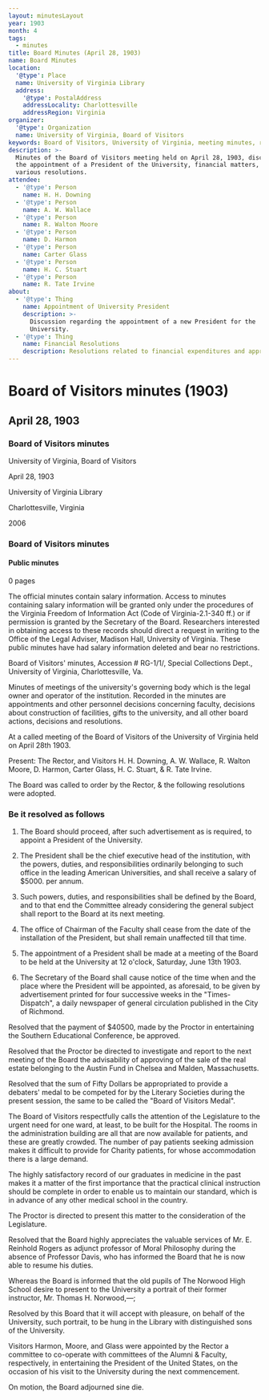 ```yaml
---
layout: minutesLayout
year: 1903
month: 4
tags:
  - minutes
title: Board Minutes (April 28, 1903)
name: Board Minutes
location:
  '@type': Place
  name: University of Virginia Library
  address:
    '@type': PostalAddress
    addressLocality: Charlottesville
    addressRegion: Virginia
organizer:
  '@type': Organization
  name: University of Virginia, Board of Visitors
keywords: Board of Visitors, University of Virginia, meeting minutes, resolutions
description: >-
  Minutes of the Board of Visitors meeting held on April 28, 1903, discussing
  the appointment of a President of the University, financial matters, and
  various resolutions.
attendee:
  - '@type': Person
    name: H. H. Downing
  - '@type': Person
    name: A. W. Wallace
  - '@type': Person
    name: R. Walton Moore
  - '@type': Person
    name: D. Harmon
  - '@type': Person
    name: Carter Glass
  - '@type': Person
    name: H. C. Stuart
  - '@type': Person
    name: R. Tate Irvine
about:
  - '@type': Thing
    name: Appointment of University President
    description: >-
      Discussion regarding the appointment of a new President for the
      University.
  - '@type': Thing
    name: Financial Resolutions
    description: Resolutions related to financial expenditures and appropriations.
---
```


<!-- altadded -->
<!-- altadded -->

<!-- llmmeta -->



<!-- llmformatted -->

# Board of Visitors minutes (1903)

## April 28, 1903

### Board of Visitors minutes

University of Virginia, Board of Visitors

April 28, 1903

University of Virginia Library

Charlottesville, Virginia

2006

### Board of Visitors minutes

#### Public minutes

0 pages

The official minutes contain salary information. Access to minutes containing salary information will be granted only under the procedures of the Virginia Freedom of Information Act (Code of Virginia-2.1-340 ff.) or if permission is granted by the Secretary of the Board. Researchers interested in obtaining access to these records should direct a request in writing to the Office of the Legal Adviser, Madison Hall, University of Virginia. These public minutes have had salary information deleted and bear no restrictions.

Board of Visitors' minutes, Accession # RG-1/1/, Special Collections Dept., University of Virginia, Charlottesville, Va.

Minutes of meetings of the university's governing body which is the legal owner and operator of the institution. Recorded in the minutes are appointments and other personnel decisions concerning faculty, decisions about construction of facilities, gifts to the university, and all other board actions, decisions and resolutions.

At a called meeting of the Board of Visitors of the University of Virginia held on April 28th 1903.

Present: The Rector, and Visitors H. H. Downing, A. W. Wallace, R. Walton Moore, D. Harmon, Carter Glass, H. C. Stuart, & R. Tate Irvine.

The Board was called to order by the Rector, & the following resolutions were adopted.

### Be it resolved as follows

1. The Board should proceed, after such advertisement as is required, to appoint a President of the University.

2. The President shall be the chief executive head of the institution, with the powers, duties, and responsibilities ordinarily belonging to such office in the leading American Universities, and shall receive a salary of $5000. per annum.

3. Such powers, duties, and responsibilities shall be defined by the Board, and to that end the Committee already considering the general subject shall report to the Board at its next meeting.

4. The office of Chairman of the Faculty shall cease from the date of the installation of the President, but shall remain unaffected till that time.

5. The appointment of a President shall be made at a meeting of the Board to be held at the University at 12 o'clock, Saturday, June 13th 1903.

6. The Secretary of the Board shall cause notice of the time when and the place where the President will be appointed, as aforesaid, to be given by advertisement printed for four successive weeks in the "Times-Dispatch", a daily newspaper of general circulation published in the City of Richmond.

Resolved that the payment of $40500, made by the Proctor in entertaining the Southern Educational Conference, be approved.

Resolved that the Proctor be directed to investigate and report to the next meeting of the Board the advisability of approving of the sale of the real estate belonging to the Austin Fund in Chelsea and Malden, Massachusetts.

Resolved that the sum of Fifty Dollars be appropriated to provide a debaters' medal to be competed for by the Literary Societies during the present session, the same to be called the "Board of Visitors Medal".

The Board of Visitors respectfully calls the attention of the Legislature to the urgent need for one ward, at least, to be built for the Hospital. The rooms in the administration building are all that are now available for patients, and these are greatly crowded. The number of pay patients seeking admission makes it difficult to provide for Charity patients, for whose accommodation there is a large demand.

The highly satisfactory record of our graduates in medicine in the past makes it a matter of the first importance that the practical clinical instruction should be complete in order to enable us to maintain our standard, which is in advance of any other medical school in the country.

The Proctor is directed to present this matter to the consideration of the Legislature.

Resolved that the Board highly appreciates the valuable services of Mr. E. Reinhold Rogers as adjunct professor of Moral Philosophy during the absence of Professor Davis, who has informed the Board that he is now able to resume his duties.

Whereas the Board is informed that the old pupils of The Norwood High School desire to present to the University a portrait of their former instructor, Mr. Thomas H. Norwood,—;

Resolved by this Board that it will accept with pleasure, on behalf of the University, such portrait, to be hung in the Library with distinguished sons of the University.

Visitors Harmon, Moore, and Glass were appointed by the Rector a committee to co-operate with committees of the Alumni & Faculty, respectively, in entertaining the President of the United States, on the occasion of his visit to the University during the next commencement.

On motion, the Board adjourned sine die.
